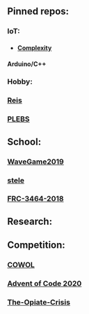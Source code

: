 ## Pinned repos:

### IoT:
* #### [Complexity](https://github.com/mayhd3/Complexity)

#### Arduino/C++

### Hobby:
### [Reis](https://github.com/mayhd3/Reis)

### [PLEBS](https://github.com/mayhd3/PLEBS)

## School:
### [WaveGame2019](https://github.com/mayhd3/WaveGame2019)

### [stele](https://github.com/mayhd3/stele)

### [FRC-3464-2018](https://github.com/mayhd3/FRC-3464-2018)

## Research:

## Competition:
### [COWOL](https://github.com/mayhd3/COWOL)

### [Advent of Code 2020](https://github.com/mayhd3/Advent-of-Code-2020)

### [The-Opiate-Crisis](https://github.com/mayhd3/The-Opiate-Crisis)
